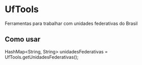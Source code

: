 # UfTools
Ferramentas para trabalhar com unidades federativas do Brasil

## Como usar
HashMap<String, String> unidadesFederativas = UfTools.getUnidadesFederativas();
